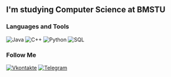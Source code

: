 ## I'm studying Computer Science at BMSTU


### Languages and Tools
![Java](https://img.shields.io/badge/-Java-284051?style=flat-square&logo=java&logoColor=FFB414)
![C++](https://img.shields.io/badge/-C++-284051?style=flat-square&logo=C%2b%2b&logoColor=6295CC)
![Python](https://img.shields.io/badge/-Python-284051?style=flat-square&logo=Python&logoColor=FFB414)
![SQL](https://img.shields.io/badge/-SQL-284051?style=flat-square&logo=mysql&logoColor=FFB414)

### Follow Me
[![Vkontakte](https://img.shields.io/badge/-VKONTAKTE-284051?style=flat-square&logo=Vk)](https://vk.com/rasulivey) 
[![Telegram](https://img.shields.io/badge/-TELEGRAM-284051?style=flat-square&logo=Telegram)](https://t.me/rasulivey)

